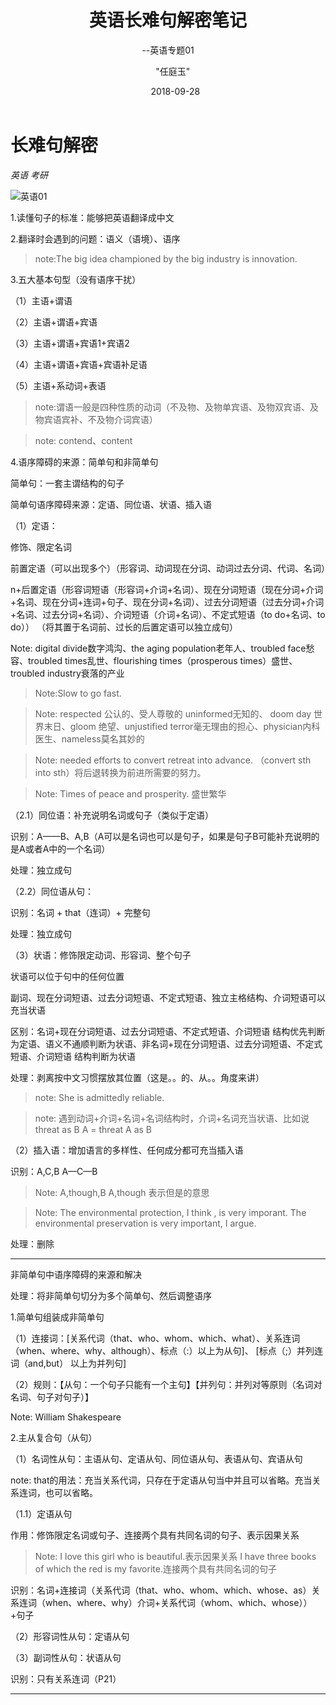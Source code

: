 ﻿---
layout: post
title:      "英语长难句解密笔记"
subtitle:   "--英语专题01"
date:       2018-09-28
author:     "任庭玉"
catalog: true
tags:
    - English
comments: true
excerpt: 今天学习了何凯文的英语长难句揭秘，读懂句子的标准就是能够把英语翻译成中文，何老师内容通俗易懂，想和大家分享一下我的学习笔记。
---

# 长难句解密

*英语  考研*

![英语01][1]


1.读懂句子的标准：能够把英语翻译成中文

2.翻译时会遇到的问题：语义（语境）、语序

> note:The big idea championed by the big industry is innovation.

3.五大基本句型（没有语序干扰）

（1）主语+谓语

（2）主语+谓语+宾语

（3）主语+谓语+宾语1+宾语2

（4）主语+谓语+宾语+宾语补足语

（5）主语+系动词+表语

> note:谓语一般是四种性质的动词（不及物、及物单宾语、及物双宾语、及物宾语宾补、不及物介词宾语）

> note: contend、content

4.语序障碍的来源：简单句和非简单句

简单句：一套主谓结构的句子

简单句语序障碍来源：定语、同位语、状语、插入语

（1）定语：

修饰、限定名词

前置定语（可以出现多个）（形容词、动词现在分词、动词过去分词、代词、名词）

n+后置定语（形容词短语（形容词+介词+名词）、现在分词短语（现在分词+介词+名词、现在分词+连词+句子、现在分词+名词）、过去分词短语（过去分词+介词+名词、过去分词+名词）、介词短语（介词+名词）、不定式短语（to do+名词、to do）） （将其置于名词前、过长的后置定语可以独立成句）

Note: digital divide数字鸿沟、the aging population老年人、troubled face愁容、troubled times乱世、flourishing times（prosperous times）盛世、troubled industry衰落的产业  

> Note:Slow to go fast.

> Note: respected 公认的、受人尊敬的   uninformed无知的、  doom day 世界末日、gloom 绝望、unjustified terror毫无理由的担心、physician内科医生、nameless莫名其妙的

> Note: needed efforts to convert retreat into advance.  （convert sth into sth）将后退转换为前进所需要的努力。

> Note: Times of peace and prosperity. 盛世繁华

（2.1）同位语：补充说明名词或句子（类似于定语）

识别：A——B、A,B（A可以是名词也可以是句子，如果是句子B可能补充说明的是A或者A中的一个名词）

处理：独立成句

（2.2）同位语从句：

识别：名词 + that（连词）+ 完整句

处理：独立成句

（3）状语：修饰限定动词、形容词、整个句子

状语可以位于句中的任何位置

副词、现在分词短语、过去分词短语、不定式短语、独立主格结构、介词短语可以充当状语

区别：名词+现在分词短语、过去分词短语、不定式短语、介词短语 结构优先判断为定语、语义不通顺判断为状语、非名词+现在分词短语、过去分词短语、不定式短语、介词短语 结构判断为状语

处理：剥离按中文习惯摆放其位置（这是。。的、从。。角度来讲）

> note: She is admittedly reliable.

> note: 遇到动词+介词+名词+名词结构时，介词+名词充当状语、比如说 threat as B A = threat A as B

（2）插入语：增加语言的多样性、任何成分都可充当插入语

识别：A,C,B  A—C—B

> Note: A,though,B     A,though  表示但是的意思

> Note: The environmental protection, I think , is very imporant.   The environmental preservation is very important, I argue.

处理：删除

---

非简单句中语序障碍的来源和解决

处理：将非简单句切分为多个简单句、然后调整语序

1.简单句组装成非简单句

（1）连接词：[关系代词（that、who、whom、which、what）、关系连词（when、where、why、although）、标点（:）以上为从句]、   [标点（;）并列连词（and,but） 以上为并列句]

（2）规则：【从句：一个句子只能有一个主句】【并列句：并列对等原则（名词对名词、句子对句子）】

Note: William Shakespeare

2.主从复合句（从句）

（1）名词性从句：主语从句、定语从句、同位语从句、表语从句、宾语从句

note: that的用法：充当关系代词，只存在于定语从句当中并且可以省略。充当关系连词，也可以省略。

（1.1）定语从句

作用：修饰限定名词或句子、连接两个具有共同名词的句子、表示因果关系

> Note: I love this girl who is beautiful.表示因果关系
I have three books of which the red is my favorite.连接两个具有共同名词的句子

识别：名词+连接词（关系代词（that、who、whom、which、whose、as）关系连词（when、where、why）介词+关系代词（whom、which、whose））+句子

（2）形容词性从句：定语从句

（3）副词性从句：状语从句

识别：只有关系连词（P21）


---


  [1]: https://timgsa.baidu.com/timg?image&quality=80&size=b9999_10000&sec=1538724547&di=4ab88786ba1e23506f5b8cb790d66792&imgtype=jpg&er=1&src=http://imgsrc.baidu.com/imgad/pic/item/023b5bb5c9ea15ce4e6203c1bc003af33b87b26e.jpg